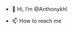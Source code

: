 - 👋 Hi, I’m @Anthonykhl

- 📫 How to reach me 

<!---
Anthonykhl/Anthonykhl is a ✨ special ✨ repository because its `README.md` (this file) appears on your GitHub profile.
You can click the Preview link to take a look at your changes.
--->
